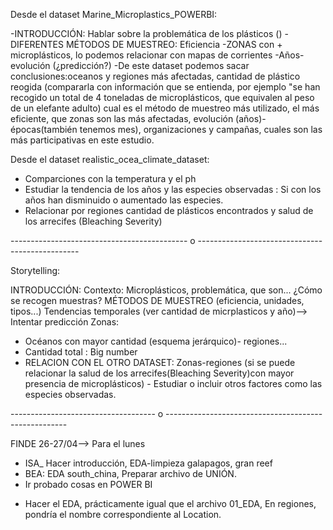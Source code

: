 Desde el dataset Marine_Microplastics_POWERBI:

-INTRODUCCIÓN: Hablar sobre la problemática de los plásticos ()
-DIFERENTES MÉTODOS DE MUESTREO: Eficiencia
-ZONAS con + microplásticos, lo podemos relacionar con mapas de corrientes
-Años-evolución (¿predicción?)
-De este dataset podemos sacar conclusiones:oceanos y regiones más afectadas, cantidad de plástico reogida (compararla con información que se entienda, por ejemplo "se han recogido un total de 4 toneladas de microplásticos, que equivalen al peso de un elefante adulto) cual es el método de muestreo más utilizado, el más eficiente, que zonas son las más afectadas, evolución (años)-épocas(también tenemos mes), organizaciones y campañas, cuales son las más participativas en este estudio.

Desde el dataset realistic_ocea_climate_dataset:

- Comparciones con la temperatura y el ph
- Estudiar la tendencia de los años y las especies observadas : Si con los años han disminuido o aumentado las especies.
- Relacionar por regiones cantidad de plásticos encontrados y salud de los arrecifes (Bleaching Severity)

-------------------------------------------- o ------------------------------------------------

Storytelling:

INTRODUCCIÓN: Contexto: Microplásticos, problemática, que son...
¿Cómo se recogen muestras? MÉTODOS DE MUESTREO (eficiencia, unidades, tipos...)
Tendencias temporales (ver cantidad de micrplasticos y año)--> Intentar predicción
Zonas:
 - Océanos con mayor cantidad (esquema jerárquico)- regiones...
 - Cantidad total : Big number
 - RELACION CON EL OTRO DATASET: Zonas-regiones (si se puede relacionar la salud de los arrecifes(Bleaching Severity)con mayor presencia de microplásticos) - Estudiar o incluir otros factores como las especies observadas.

------------------------------------ o -----------------------------------------------------

FINDE 26-27/04--> Para el lunes

- ISA_ Hacer introducción, EDA-limpieza galapagos, gran reef
- BEA: EDA south_china, Preparar archivo de UNIÓN.
- Ir probado cosas en POWER BI

* Hacer el EDA, prácticamente igual que el archivo 01_EDA, En regiones, pondría
el nombre correspondiente al Location.